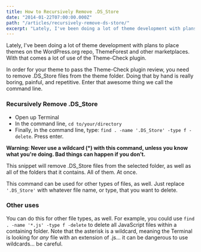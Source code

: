 ```yaml
---
title: How to Recursively Remove .DS_Store
date: "2014-01-22T07:00:00.000Z"
path: "/articles/recursively-remove-ds-store/"
excerpt: "Lately, I've been doing a lot of theme development with plans to place themes on the WordPress.org repo, ThemeForest and other marketplaces. With that comes a lot of use of the Theme-Check plugin."
---
```


Lately, I've been doing a lot of theme development with plans to place themes on the WordPress.org repo, ThemeForest and other marketplaces. With that comes a lot of use of the Theme-Check plugin.

In order for your theme to pass the Theme-Check plugin review, you need to remove .DS_Store files from the theme folder. Doing that by hand is really boring, painful, and repetitive. Enter that awesome thing we call the command line.


### Recursively Remove .DS_Store

*   Open up Terminal
*   In the command line, `cd to/your/directory`
*   Finally, in the command line, type: `find . -name '.DS_Store' -type f -delete`. Press enter.

**Warning: Never use a wildcard (*) with this command, unless you know what you're doing. Bad things can happen if you don't.**

This snippet will remove .DS_Store files from the selected folder, as well as all of the folders that it contains. All of them. At once.

This command can be used for other types of files, as well. Just replace `'.DS_Store'` with whatever file name, or type, that you want to delete.

### Other uses

You can do this for other file types, as well. For example, you could use `find . -name '*.js' -type f -delete` to delete all JavaScript files within a containing folder. Note that the asterisk is a wildcard, meaning the Terminal is looking for _any_ file with an extension of .js... it can be dangerous to use wildcards... be careful.